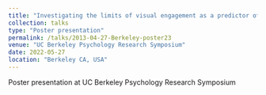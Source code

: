 ```yaml
---
title: "Investigating the limits of visual engagement as a predictor of learning in young children"
collection: talks
type: "Poster presentation"
permalink: /talks/2013-04-27-Berkeley-poster23
venue: "UC Berkeley Psychology Research Symposium"
date: 2022-05-27
location: "Berkeley CA, USA"
---
```


Poster presentation at UC Berkeley Psychology Research Symposium
